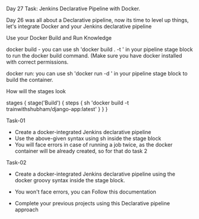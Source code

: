 Day 27 Task: Jenkins Declarative Pipeline with Docker.

Day 26 was all about a Declarative pipeline, now its time to level up things, let's integrate Docker and your Jenkins declarative pipeline

Use your Docker Build and Run Knowledge

docker build - you can use sh 'docker build . -t <tag>'  in your pipeline stage block to run the docker build command. (Make sure you have docker installed with correct permissions.

docker run: you can use sh 'docker run -d  <image>' in your pipeline stage block to build the container.

How will the stages look

stages {
        stage('Build') {
            steps {
                sh 'docker build -t trainwithshubham/django-app:latest'
            }
        }
    }

Task-01
- Create a docker-integrated Jenkins declarative pipeline
- Use the above-given syntax using sh inside the stage block
- You will face errors in case of running a job twice, as the docker container will be already created, so for that do task 2

Task-02
- Create a docker-integrated Jenkins declarative pipeline using the docker groovy syntax inside the stage block.

- You won't face errors, you can Follow this documentation

- Complete your previous projects using this Declarative pipeline approach